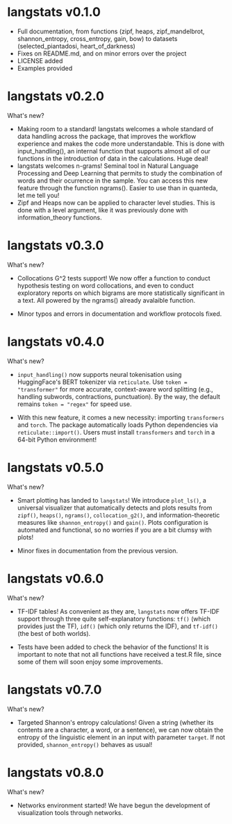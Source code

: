 # langstats v0.1.0

* Full documentation, from functions (zipf, heaps, zipf_mandelbrot, shannon_entropy, cross_entropy, gain, bow) to datasets (selected_piantadosi, heart_of_darkness)
* Fixes on README.md, and on minor errors over the project
* LICENSE added
* Examples provided

# langstats v0.2.0

What's new?

* Making room to a standard! langstats welcomes a whole standard of data handling across the package, that improves the workflow experience and makes the code more understandable. This is done with input_handling(), an internal function that supports almost all of our functions in the introduction of data in the calculations. Huge deal!
* langstats welcomes n-grams! Seminal tool in Natural Language Processing and Deep Learning that permits to study the combination of words and their ocurrence in the sample. You can access this new feature through the function ngrams(). Easier to use than in quanteda, let me tell you!
* Zipf and Heaps now can be applied to character level studies. This is done with a level argument, like it was previously done with information_theory functions.

# langstats v0.3.0

What's new?

* Collocations G^2 tests support! We now offer a function to conduct hypothesis testing on word collocations, and even to conduct exploratory reports on which bigrams are more statistically significant in a text. All powered by the ngrams() already avalaible function.

* Minor typos and errors in documentation and workflow protocols fixed.

# langstats v0.4.0

What's new?

* `input_handling()` now supports neural tokenisation using HuggingFace's BERT tokenizer via `reticulate`. Use `token = "transformer"` for more accurate, context-aware word splitting (e.g., handling subwords, contractions, punctuation). By the way, the default remains `token = "regex"` for speed use.

* With this new feature, it comes a new necessity: importing `transformers` and `torch`. The package automatically loads Python dependencies via `reticulate::import()`. Users must install `transformers` and `torch` in a 64-bit Python environment!

# langstats v0.5.0

What's new? 

* Smart plotting has landed to `langstats`! We introduce `plot_ls()`, a universal visualizer that automatically detects and plots results from `zipf()`, `heaps()`, `ngrams()`, `collocation_g2()`, and information-theoretic measures like `shannon_entropy()` and `gain()`. Plots configuration is automated and functional, so no worries if you are a bit clumsy with plots!

* Minor fixes in documentation from the previous version.

# langstats v0.6.0

What's new?

* TF-IDF tables! As convenient as they are, `langstats` now offers TF-IDF support through three quite self-explanatory functions: `tf()` (which provides just the TF), `idf()` (which only returns the IDF), and `tf-idf()` (the best of both worlds).

* Tests have been added to check the behavior of the functions! It is important to note that not all functions have received a test.R file, since some of them will soon enjoy some improvements.

# langstats v0.7.0

What's new?

* Targeted Shannon's entropy calculations! Given a string (whether its contents are a character, a word, or a sentence), we can now obtain the entropy of the linguistic element in an input with parameter `target`. If not provided, `shannon_entropy()` behaves as usual!


# langstats v0.8.0

What's new?

* Networks environment started! We have begun the development of visualization tools through networks.
